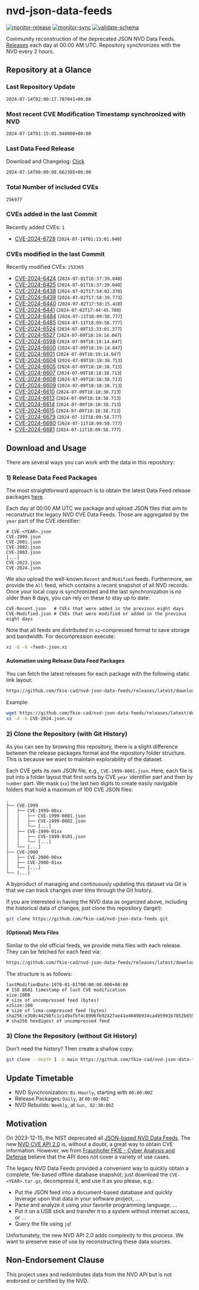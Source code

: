 # nvd-json-data-feeds

[![monitor-release](https://github.com/fkie-cad/nvd-json-data-feeds/actions/workflows/monitor_release.yml/badge.svg)](https://github.com/fkie-cad/nvd-json-data-feeds/actions/workflows/monitor_release.yml)
[![monitor-sync](https://github.com/fkie-cad/nvd-json-data-feeds/actions/workflows/monitor_sync.yml/badge.svg)](https://github.com/fkie-cad/nvd-json-data-feeds/actions/workflows/monitor_sync.yml)
[![validate-schema](https://github.com/fkie-cad/nvd-json-data-feeds/actions/workflows/validate_schema.yml/badge.svg)](https://github.com/fkie-cad/nvd-json-data-feeds/actions/workflows/validate_schema.yml)

Community reconstruction of the deprecated JSON NVD Data Feeds.
[Releases](https://github.com/fkie-cad/nvd-json-data-feeds/releases/latest) each day at 00:00 AM UTC.
Repository synchronizes with the NVD every 2 hours.

## Repository at a Glance

### Last Repository Update

```plain
2024-07-14T02:00:17.787041+00:00
```

### Most recent CVE Modification Timestamp synchronized with NVD

```plain
2024-07-14T01:15:01.940000+00:00
```

### Last Data Feed Release

Download and Changelog: [Click](https://github.com/fkie-cad/nvd-json-data-feeds/releases/latest)

```plain
2024-07-14T00:00:08.662385+00:00
```

### Total Number of included CVEs

```plain
256977
```

### CVEs added in the last Commit

Recently added CVEs: `1`

- [CVE-2024-6728](CVE-2024/CVE-2024-67xx/CVE-2024-6728.json) (`2024-07-14T01:15:01.940`)


### CVEs modified in the last Commit

Recently modified CVEs: `253365`

- [CVE-2024-6424](CVE-2024/CVE-2024-64xx/CVE-2024-6424.json) (`2024-07-01T16:37:39.040`)
- [CVE-2024-6425](CVE-2024/CVE-2024-64xx/CVE-2024-6425.json) (`2024-07-01T16:37:39.040`)
- [CVE-2024-6438](CVE-2024/CVE-2024-64xx/CVE-2024-6438.json) (`2024-07-02T17:54:02.370`)
- [CVE-2024-6439](CVE-2024/CVE-2024-64xx/CVE-2024-6439.json) (`2024-07-02T17:58:39.773`)
- [CVE-2024-6440](CVE-2024/CVE-2024-64xx/CVE-2024-6440.json) (`2024-07-02T17:58:15.410`)
- [CVE-2024-6441](CVE-2024/CVE-2024-64xx/CVE-2024-6441.json) (`2024-07-02T17:44:45.700`)
- [CVE-2024-6484](CVE-2024/CVE-2024-64xx/CVE-2024-6484.json) (`2024-07-11T18:09:58.777`)
- [CVE-2024-6485](CVE-2024/CVE-2024-64xx/CVE-2024-6485.json) (`2024-07-11T18:09:58.777`)
- [CVE-2024-6524](CVE-2024/CVE-2024-65xx/CVE-2024-6524.json) (`2024-07-08T15:33:01.377`)
- [CVE-2024-6527](CVE-2024/CVE-2024-65xx/CVE-2024-6527.json) (`2024-07-09T18:19:14.047`)
- [CVE-2024-6598](CVE-2024/CVE-2024-65xx/CVE-2024-6598.json) (`2024-07-09T18:19:14.047`)
- [CVE-2024-6600](CVE-2024/CVE-2024-66xx/CVE-2024-6600.json) (`2024-07-09T18:19:14.047`)
- [CVE-2024-6601](CVE-2024/CVE-2024-66xx/CVE-2024-6601.json) (`2024-07-09T18:19:14.047`)
- [CVE-2024-6604](CVE-2024/CVE-2024-66xx/CVE-2024-6604.json) (`2024-07-09T18:18:38.713`)
- [CVE-2024-6605](CVE-2024/CVE-2024-66xx/CVE-2024-6605.json) (`2024-07-09T18:18:38.713`)
- [CVE-2024-6607](CVE-2024/CVE-2024-66xx/CVE-2024-6607.json) (`2024-07-09T18:18:38.713`)
- [CVE-2024-6608](CVE-2024/CVE-2024-66xx/CVE-2024-6608.json) (`2024-07-09T18:18:38.713`)
- [CVE-2024-6609](CVE-2024/CVE-2024-66xx/CVE-2024-6609.json) (`2024-07-09T18:18:38.713`)
- [CVE-2024-6610](CVE-2024/CVE-2024-66xx/CVE-2024-6610.json) (`2024-07-09T18:18:38.713`)
- [CVE-2024-6613](CVE-2024/CVE-2024-66xx/CVE-2024-6613.json) (`2024-07-09T18:18:38.713`)
- [CVE-2024-6614](CVE-2024/CVE-2024-66xx/CVE-2024-6614.json) (`2024-07-09T18:18:38.713`)
- [CVE-2024-6615](CVE-2024/CVE-2024-66xx/CVE-2024-6615.json) (`2024-07-09T18:18:38.713`)
- [CVE-2024-6679](CVE-2024/CVE-2024-66xx/CVE-2024-6679.json) (`2024-07-11T18:09:58.777`)
- [CVE-2024-6680](CVE-2024/CVE-2024-66xx/CVE-2024-6680.json) (`2024-07-11T18:09:58.777`)
- [CVE-2024-6681](CVE-2024/CVE-2024-66xx/CVE-2024-6681.json) (`2024-07-11T18:09:58.777`)


## Download and Usage

There are several ways you can work with the data in this repository:

### 1) Release Data Feed Packages

The most straightforward approach is to obtain the latest Data Feed release packages [here](https://github.com/fkie-cad/nvd-json-data-feeds/releases/latest).

Each day at 00:00 AM UTC we package and upload JSON files that aim to reconstruct the legacy NVD CVE Data Feeds.
Those are aggregated by the `year` part of the CVE identifier:

```
# CVE-<YEAR>.json
CVE-1999.json
CVE-2001.json
CVE-2002.json
CVE-2003.json
[...]
CVE-2023.json
CVE-2024.json
```

We also upload the well-known `Recent` and `Modified` feeds.
Furthermore, we provide the `All` feed, which contains a recent snapshot of all NVD records.
Once your local copy is synchronized and the last synchronization is no older than 8 days, you can rely on these to stay up to date:

```plain
CVE-Recent.json   # CVEs that were added in the previous eight days
CVE-Modified.json # CVEs that were modified or added in the previous eight days
```

Note that all feeds are distributed in `xz`-compressed format to save storage and bandwidth.
For decompression execute:

```sh
xz -d -k <feed>.json.xz
```

#### Automation using Release Data Feed Packages

You can fetch the latest releases for each package with the following static link layout:

```sh
https://github.com/fkie-cad/nvd-json-data-feeds/releases/latest/download/CVE-<YEAR>.json.xz
```

Example:

```sh
wget https://github.com/fkie-cad/nvd-json-data-feeds/releases/latest/download/CVE-2024.json.xz
xz -d -k CVE-2024.json.xz
```

### 2) Clone the Repository (with Git History)

As you can see by browsing this repository, there is a slight difference between the release packages format and the repository folder structure.
This is because we want to maintain explorability of the dataset.

Each CVE gets its own JSON file, e.g., `CVE-1999-0001.json`.
Here, each file is put into a folder layout that first sorts by CVE `year` identifier part and then by `number` part.
We mask (`xx`) the last two digits to create easily navigable folders that hold a maximum of 100 CVE JSON files:

```plain
.
├── CVE-1999
│   ├── CVE-1999-00xx
│   │   ├── CVE-1999-0001.json
│   │   ├── CVE-1999-0002.json
│   │   └── [...]
│   ├── CVE-1999-01xx
│   │   ├── CVE-1999-0101.json
│   │   └── [...]
│   └── [...]
├── CVE-2000
│   ├── CVE-2000-00xx
│   ├── CVE-2000-01xx
│   └── [...]
└── [...]
```

A byproduct of managing and continuously updating this dataset via Git is that we can track changes over time through the Git history.

If you are interested in having the NVD data as organized above, including the historical data of changes, just clone this repository (large!):

```sh
git clone https://github.com/fkie-cad/nvd-json-data-feeds.git
```

#### (Optional) Meta Files

Similar to the old official feeds, we provide meta files with each release. They can be fetched for each feed via:

```sh
https://github.com/fkie-cad/nvd-json-data-feeds/releases/latest/download/CVE-<YEAR>.meta
```

The structure is as follows:

```plain
lastModifiedDate:1970-01-01T00:00:00.000+00:00                          # ISO 8601 timestamp of last CVE modification
size:1000                                                               # size of uncompressed feed (bytes)
xzSize:100                                                              # size of lzma-compressed feed (bytes)
sha256:e3b0c44298fc1c149afbf4c8996fb92427ae41e4649b934ca495991b7852b855 # sha256 hexdigest of uncompressed feed
```

### 3) Clone the Repository (without Git History)

Don't need the history? Then create a shallow copy:

```sh
git clone --depth 1 -b main https://github.com/fkie-cad/nvd-json-data-feeds.git
```


## Update Timetable

* NVD Synchronization: `Bi-Hourly`, starting with `00:00:00Z`
* Release Packages: `Daily`, at `00:00:00Z`
* NVD Rebuilds: `Weekly`, at `Sun, 02:30:00Z`


## Motivation

On 2023-12-15, the NIST deprecated all [JSON-based NVD Data Feeds](https://nvd.nist.gov/vuln/data-feeds#divRetirementBanner-1).
The new [NVD CVE API 2.0](https://nvd.nist.gov/developers/vulnerabilities) is, without a doubt, a great way to obtain CVE information.
However, we from [Fraunhofer FKIE - Cyber Analysis and Defense](https://www.fkie.fraunhofer.de/en/departments/cad.html) believe that the API does not cover a variety of use cases.

The legacy NVD Data Feeds provided a convenient way to quickly obtain a complete, file-based offline database snapshot; just download the `CVE-<YEAR>.tar.gz`, decompress it, and use it as you please, e.g.:

- Put the JSON feed into a document-based database and quickly leverage upon that data in your software project, ...
- Parse and analyze it using your favorite programming language, ...
- Put it on a USB stick and transfer it to a system without internet access, or ...
- Query the file using `jq`!

Unfortunately, the new NVD API 2.0 adds complexity to this process.
We want to preserve ease of use by reconstructing these data sources.

## Non-Endorsement Clause

This project uses and redistributes data from the NVD API but is not endorsed or certified by the NVD.